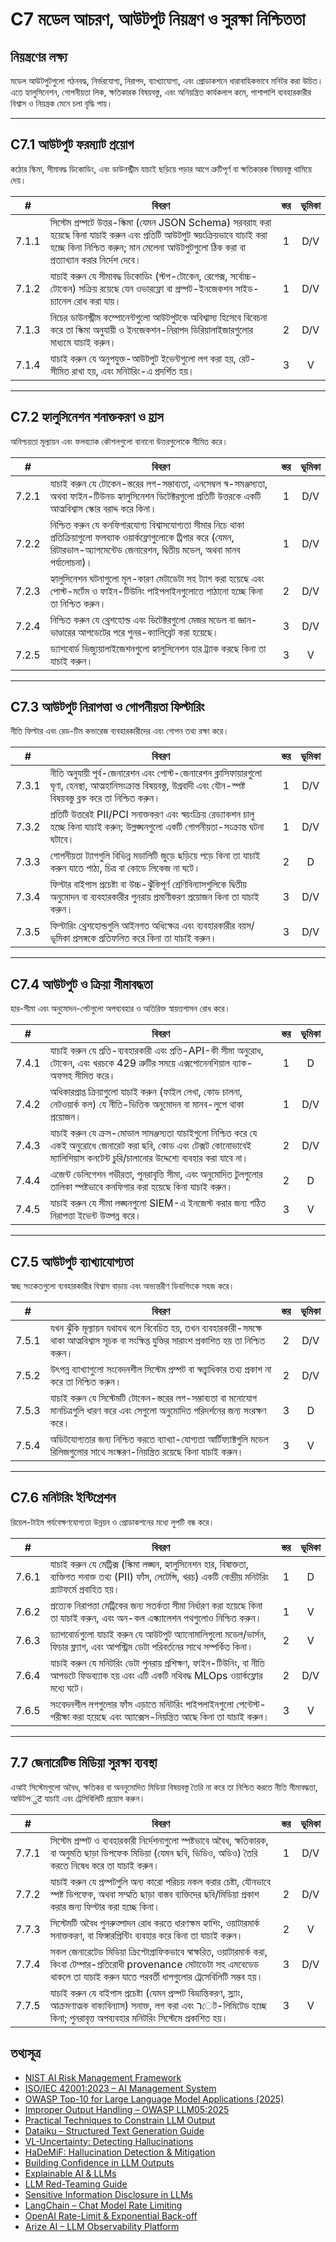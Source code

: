 # C7 মডেল আচরণ, আউটপুট নিয়ন্ত্রণ ও সুরক্ষা নিশ্চিততা

## নিয়ন্ত্রণের লক্ষ্য

মডেল আউটপুটগুলো গঠনবদ্ধ, নির্ভরযোগ্য, নিরাপদ, ব্যাখ্যাযোগ্য, এবং প্রোডাকশনে ধারাবাহিকভাবে মনিটর করা উচিত। এতে হ্যালুসিনেশন, গোপনীয়তা লিক, ক্ষতিকারক বিষয়বস্তু, এবং অনিয়ন্ত্রিত কার্যকলাপ কমে, পাশাপাশি ব্যবহারকারীর বিশ্বাস ও নিয়ন্ত্রক মেনে চলা বৃদ্ধি পায়।

---

## C7.1 আউটপুট ফরম্যাট প্রয়োগ

কঠোর স্কিমা, সীমাবদ্ধ ডিকোডিং, এবং ডাউনস্ট্রীম যাচাই ছড়িয়ে পড়ার আগে ত্রুটিপূর্ণ বা ক্ষতিকারক বিষয়বস্তু থামিয়ে দেয়।

|   #   | বিবরণ                                                                                                                                                                                                                      | স্তর | ভূমিকা |
| :---: | -------------------------------------------------------------------------------------------------------------------------------------------------------------------------------------------------------------------------- | :--: | :----: |
| 7.1.1 | সিস্টেম প্রম্পটে উত্তর-স্কিমা (যেমন JSON Schema) সরবরাহ করা হয়েছে কিনা যাচাই করুন এবং প্রতিটি আউটপুট স্বয়ংক্রিয়ভাবে যাচাই করা হচ্ছে কিনা নিশ্চিত করুন; মান মেলেনা আউটপুটগুলো ঠিক করা বা প্রত্যাখ্যান করার নির্দেশ দেবে। |  1   |  D/V   |
| 7.1.2 | যাচাই করুন যে সীমাবদ্ধ ডিকোডিং (স্টপ-টোকেন, রেগেক্স, সর্বোচ্চ-টোকেন) সক্রিয় রয়েছে যেন ওভারফ্লো বা প্রম্পট-ইনজেকশন সাইড-চ্যানেল রোধ করা যায়।                                                                                |  1   |  D/V   |
| 7.1.3 | নিচের ডাউনস্ট্রীম কম্পোনেন্টগুলো আউটপুটকে অবিশ্বাস্য হিসেবে বিবেচনা করে তা স্কিমা অনুযায়ী ও ইনজেকশন-নিরাপদ ডিরিয়ালাইজারগুলোর মাধ্যমে যাচাই করুন।                                                                          |  2   |  D/V   |
| 7.1.4 | যাচাই করুন যে অনুপযুক্ত-আউটপুট ইভেন্টগুলো লগ করা হয়, রেট-সীমিত রাখা হয়, এবং মনিটরিং-এ প্রদর্শিত হয়।                                                                                                                        |  3   |   V    |

---

## C7.2 হ্যালুসিনেশন শনাক্তকরণ ও হ্রাস

অনিশ্চয়তা মূল্যায়ন এবং ফলব্য্যাক কৌশলগুলো বানানো উত্তরগুলোকে সীমিত করে।

|   #   | বিবরণ                                                                                                                                                                                           | স্তর | ভূমিকা |
| :---: | ----------------------------------------------------------------------------------------------------------------------------------------------------------------------------------------------- | :--: | :----: |
| 7.2.1 | যাচাই করুন যে টোকেন-স্তরের লগ-সম্ভাব্যতা, এনসেম্বল স্ব-সমঞ্জস্যতা, অথবা ফাইন-টিউনড হ্যালুসিনেশন ডিটেক্টরগুলো প্রতিটি উত্তরকে একটি আত্মবিশ্বাস স্কোর বরাদ্দ করে কিনা।                            |  1   |  D/V   |
| 7.2.2 | নিশ্চিত করুন যে কনফিগারযোগ্য বিশ্বাসযোগ্যতা সীমার নিচে থাকা প্রতিক্রিয়াগুলো ফলব্যাক ওয়ার্কফ্লোগুলোকে ট্রিগার করে (যেমন, রিটারভাল-অ্যাগমেন্টেড জেনারেশন, দ্বিতীয় মডেল, অথবা মানব পর্যালোচনা)। |  1   |  D/V   |
| 7.2.3 | হ্যালুসিনেশন ঘটনাগুলো মূল-কারণ মেটাডেটা সহ ট্যাগ করা হয়েছে এবং পোস্ট-মর্টেম ও ফাইন-টিউনিং পাইপলাইনগুলোতে পাঠানো হচ্ছে কিনা তা নিশ্চিত করুন।                                                    |  2   |  D/V   |
| 7.2.4 | নিশ্চিত করুন যে থ্রেশহোল্ড এবং ডিটেক্টরগুলো মেজর মডেল বা জ্ঞান-ভাণ্ডারের আপডেটের পরে পুনর-ক্যালিব্রেট করা হয়েছে।                                                                               |  3   |  D/V   |
| 7.2.5 | ড্যাশবোর্ড ভিজ্যুয়ালাইজেশনগুলো হ্যালুসিনেশন হার ট্র্যাক করছে কিনা তা যাচাই করুন।                                                                                                                |  3   |   V    |

---

## C7.3 আউটপুট নিরাপত্তা ও গোপনীয়তা ফিল্টারিং

নীতি ফিল্টার এবং রেড-টিম কভারেজ ব্যবহারকারীদের এবং গোপন তথ্য রক্ষা করে।

|   #   | বিবরণ                                                                                                                                                                      | স্তর | ভূমিকা |
| :---: | -------------------------------------------------------------------------------------------------------------------------------------------------------------------------- | :--: | :----: |
| 7.3.1 | নীতি অনুযায়ী পূর্ব-জেনারেশন এবং পোস্ট-জেনারেশন ক্লাসিফায়ারগুলো ঘৃণা, হেনস্থা, আত্মহানিসংক্রান্ত বিষয়বস্তু, উগ্রবাদী এবং যৌন-স্পষ্ট বিষয়বস্তু ব্লক করে তা নিশ্চিত করুন। |  1   |  D/V   |
| 7.3.2 | প্রতিটি উত্তরেই PII/PCI সনাক্তকরণ এবং স্বয়ংক্রিয় রেড্যাকশন চালু হচ্ছে কিনা যাচাই করুন; উল্লঙ্ঘনগুলো একটি গোপনীয়তা-সংক্রান্ত ঘটনা ঘটাবে।                                 |  1   |  D/V   |
| 7.3.3 | গোপনীয়তা ট্যাগগুলি বিভিন্ন মডালিটি জুড়ে ছড়িয়ে পড়ে কিনা তা যাচাই করুন যাতে পাঠ্য, চিত্র বা কোডে লিকেজ না ঘটে।                                                          |  2   |   D    |
| 7.3.4 | ফিল্টার বাইপাস প্রচেষ্টা বা উচ্চ-ঝুঁকিপূর্ণ শ্রেণিবিন্যাসগুলিকে দ্বিতীয় অনুমোদন বা ব্যবহারকারীর পুনরায় প্রমাণীকরণ প্রয়োজন কিনা তা যাচাই করুন।                           |  3   |  D/V   |
| 7.3.5 | ফিল্টারিং থ্রেশহোল্ডগুলি আইনগত অধিক্ষেত্র এবং ব্যবহারকারীর বয়স/ভূমিকা প্রসঙ্গকে প্রতিফলিত করে কিনা তা যাচাই করুন।                                                         |  3   |  D/V   |

---

## C7.4 আউটপুট ও ক্রিয়া সীমাবদ্ধতা

হার-সীমা এবং অনুমোদন-গেটগুলো অপব্যবহার ও অতিরিক্ত স্বায়ত্তশাসন রোধ করে।

|   #   | বিবরণ                                                                                                                                                                                | স্তর | ভূমিকা |
| :---: | ------------------------------------------------------------------------------------------------------------------------------------------------------------------------------------ | :--: | :----: |
| 7.4.1 | যাচাই করুন যে প্রতি-ব্যবহারকারী এবং প্রতি-API-কী সীমা অনুরোধ, টোকেন, এবং খরচকে 429 ত্রুটির সময়ে এক্সপোনেনশিয়াল ব্যাক-অফসহ সীমিত করে।                                                 |  1   |   D    |
| 7.4.2 | অধিকারপ্রাপ্ত ক্রিয়াগুলো যাচাই করুন (ফাইল লেখা, কোড চালনা, নেটওয়ার্ক কল) যে নীতি-ভিত্তিক অনুমোদন বা মানব-লুপে থাকা প্রয়োজন।                                                         |  1   |  D/V   |
| 7.4.3 | যাচাই করুন যে ক্রস-মোডাল সামঞ্জস্যতা যাচাইগুলো নিশ্চিত করে যে একই অনুরোধে জেনারেট করা ছবি, কোড এবং টেক্সট কোনোভাবেই ম্যালিশিয়াস কনটেন্ট চুরি/চালানোর উদ্দেশ্যে ব্যবহার করা যাবে না। |  2   |  D/V   |
| 7.4.4 | এজেন্ট ডেলিগেশন গভীরতা, পুনরাবৃত্তি সীমা, এবং অনুমোদিত টুলগুলোর তালিকা স্পষ্টভাবে কনফিগার করা হয়েছে কিনা যাচাই করুন।                                                                |  2   |   D    |
| 7.4.5 | যাচাই করুন যে সীমা লঙ্ঘনগুলো SIEM-এ ইনজেস্ট করার জন্য গঠিত নিরাপত্তা ইভেন্ট উত্পন্ন করে।                                                                                             |  3   |   V    |

---

## C7.5 আউটপুট ব্যাখ্যাযোগ্যতা

স্বচ্ছ সংকেতগুলো ব্যবহারকারীর বিশ্বাস বাড়ায় এবং অভ্যন্তরীণ ডিবাগিংকে সহজ করে।

|   #   | বিবরণ                                                                                                                                             | স্তর | ভূমিকা |
| :---: | ------------------------------------------------------------------------------------------------------------------------------------------------- | :--: | :----: |
| 7.5.1 | যখন ঝুঁকি মূল্যায়ন যথাযথ বলে বিবেচিত হয়, তখন ব্যবহারকারী-সমক্ষে থাকা আত্মবিশ্বাস সূচক বা সংক্ষিপ্ত যুক্তির সারাংশ প্রকাশিত হয় তা নিশ্চিত করুন। |  2   |  D/V   |
| 7.5.2 | উৎপন্ন ব্যাখ্যাগুলো সংবেদনশীল সিস্টেম প্রম্পট বা স্বত্ত্বাধিকার তথ্য প্রকাশ না করে তা নিশ্চিত করুন।                                               |  2   |  D/V   |
| 7.5.3 | যাচাই করুন যে সিস্টেমটি টোকেন-স্তরের লগ-সম্ভাব্যতা বা মনোযোগ মানচিত্রগুলি ধারণ করে এবং সেগুলো অনুমোদিত পরিদর্শনের জন্য সংরক্ষণ করে।               |  3   |   D    |
| 7.5.4 | অডিটযোগ্যতার জন্য নিশ্চিত করতে ব্যাখ্যা-যোগ্যতা আর্টিফ্যাক্টগুলি মডেল রিলিজগুলোর সাথে সংস্করণ-নিয়ন্ত্রিত রয়েছে কিনা যাচাই করুন।                  |  3   |   V    |

---

## C7.6 মনিটরিং ইন্টিগ্রেশন

রিয়েল-টাইম পর্যবেক্ষণযোগ্যতা উন্নয়ন ও প্রোডাকশনের মধ্যে লুপটি বন্ধ করে।

|   #   | বিবরণ                                                                                                                                                                   | স্তর | ভূমিকা |
| :---: | ----------------------------------------------------------------------------------------------------------------------------------------------------------------------- | :--: | :----: |
| 7.6.1 | যাচাই করুন যে মেট্রিক্স (স্কিমা লঙ্ঘন, হ্যালুসিনেশন হার, বিষাক্ততা, ব্যক্তিগত শনাক্ত তথ্য (PII) ফাঁস, লেটেন্সি, খরচ) একটি কেন্দ্রীয় মনিটরিং প্ল্যাটফর্মে প্রবাহিত হয়। |  1   |   D    |
| 7.6.2 | প্রত্যেক নিরাপত্তা মেট্রিকের জন্য সতর্কতা সীমা নির্ধারণ করা হয়েছে কিনা তা যাচাই করুন, এবং অন-কল এস্ক্যালেশন পথগুলোও নিশ্চিত করুন।                                      |  1   |   V    |
| 7.6.3 | ড্যাশবোর্ডগুলো যাচাই করুন যে আউটপুট অ্যানোমালিগুলো মডেল/ভার্সন, ফিচার ফ্ল্যাগ, এবং আপস্ট্রিম ডেটা পরিবর্তনের সাথে সম্পর্কিত কিনা।                                       |  2   |   V    |
| 7.6.4 | যাচাই করুন যে মনিটরিং ডেটা পুনরায় প্রশিক্ষণ, ফাইন-টিউনিং, বা নীতি আপডটে ফিডব্য্যাক হয় এবং এটি একটি নথিবদ্ধ MLOps ওয়ার্কফ্লোর মধ্যে ঘটে।                               |  2   |  D/V   |
| 7.6.5 | সংবেদনশীল লগগুলোর ফাঁস এড়াতে মনিটরিং পাইপলাইনগুলো পেন্টেস্ট-পরীক্ষা করা হয়েছে এবং অ্যাক্সেস-নিয়ন্ত্রিত আছে কিনা তা যাচাই করুন।                                        |  3   |   V    |

---

## 7.7 জেনারেটিভ মিডিয়া সুরক্ষা ব্যবস্থা

এআই সিস্টেমগুলো অবৈধ, ক্ষতিকর বা অননুমোদিত মিডিয়া বিষয়বস্তু তৈরি না করে তা নিশ্চিত করতে নীতি সীমাবদ্ধতা, আউটপुट যাচাই এবং ট্রেসিবিলিটি প্রয়োগ করুন।

|   #   | বিবরণ                                                                                                                                                                                            | স্তর | ভূমিকা |
| :---: | ------------------------------------------------------------------------------------------------------------------------------------------------------------------------------------------------ | :--: | :----: |
| 7.7.1 | সিস্টেম প্রম্পট ও ব্যবহারকারী নির্দেশনাগুলো স্পষ্টভাবে অবৈধ, ক্ষতিকারক, বা অনুমতি ছাড়া ডিপফেক মিডিয়া (যেমন ছবি, ভিডিও, অডিও) তৈরি করতে নিষেধ করে তা যাচাই করুন।                                 |  1   |  D/V   |
| 7.7.2 | যাচাই করুন যে প্রম্পটগুলি অন্য কারো পরিচয় নকল করার চেষ্টা, যৌনভাবে স্পষ্ট ডিপফেক, অথবা সম্মতি ছাড়া বাস্তব ব্যক্তিদের ছবি/মিডিয়া প্রকাশ করার জন্য ফিল্টার করা হচ্ছে কিনা।                      |  2   |  D/V   |
| 7.7.3 | সিস্টেমটি অবৈধ পুনরুত্পাদন রোধ করতে ধারণক্ষম হ্যাশিং, ওয়াটারমার্ক সনাক্তকরণ, বা ফিঙ্গারপ্রিন্টিং ব্যবহার করে কিনা তা যাচাই করুন।                                                                |  2   |   V    |
| 7.7.4 | সকল জেনারেটেড মিডিয়া ক্রিপ্টোগ্রাফিকভাবে স্বাক্ষরিত, ওয়াটারমার্ক করা, কিংবা টেম্পার-প্রতিরোধী provenance মেটাডেটা সহ এমবেডেড থাকলে তা যাচাই করুন যাতে পরবর্তী ধাপগুলোর ট্রেসেবিলিটি সম্ভব হয়। |  3   |  D/V   |
| 7.7.5 | যাচাই করুন যে বাইপাস প্রচেষ্টা (যেমন প্রম্পট বিভ্রান্তিকরণ, স্ল্যাং, আক্রমণাত্মক বাক্যবিন্যাস) সনাক্ত, লগ করা এবং רেট-লিমিটেড হচ্ছে কিনা; পুনরাবৃত্ত অপব্যবহার মনিটরিং সিস্টেমে প্রকাশিত হয়।     |  3   |   V    |

## তথ্যসূত্র

* [NIST AI Risk Management Framework](https://www.nist.gov/itl/ai-risk-management-framework)
* [ISO/IEC 42001:2023 – AI Management System](https://www.iso.org/obp/ui/en/)
* [OWASP Top-10 for Large Language Model Applications (2025)](https://owasp.org/www-project-top-10-for-large-language-model-applications/)
* [Improper Output Handling – OWASP LLM05:2025](https://genai.owasp.org/llmrisk/llm052025-improper-output-handling/)
* [Practical Techniques to Constrain LLM Output](https://mychen76.medium.com/practical-techniques-to-constraint-llm-output-in-json-format-e3e72396c670)
* [Dataiku – Structured Text Generation Guide](https://blog.dataiku.com/your-guide-to-structured-text-generation)
* [VL-Uncertainty: Detecting Hallucinations](https://arxiv.org/abs/2411.11919)
* [HaDeMiF: Hallucination Detection & Mitigation](https://openreview.net/forum?id=VwOYxPScxB)
* [Building Confidence in LLM Outputs](https://www.alkymi.io/data-science-room/building-confidence-in-llm-outputs)
* [Explainable AI & LLMs](https://duncsand.medium.com/explainable-ai-140912d31b3b)
* [LLM Red-Teaming Guide](https://www.confident-ai.com/blog/red-teaming-llms-a-step-by-step-guide)
* [Sensitive Information Disclosure in LLMs](https://virtualcyberlabs.com/llm-sensitive-information-disclosure/)
* [LangChain – Chat Model Rate Limiting](https://python.langchain.com/docs/how_to/chat_model_rate_limiting/)
* [OpenAI Rate-Limit & Exponential Back-off](https://hackernoon.com/openais-rate-limit-a-guide-to-exponential-backoff-for-llm-evaluation)
* [Arize AI – LLM Observability Platform](https://arize.com/)

